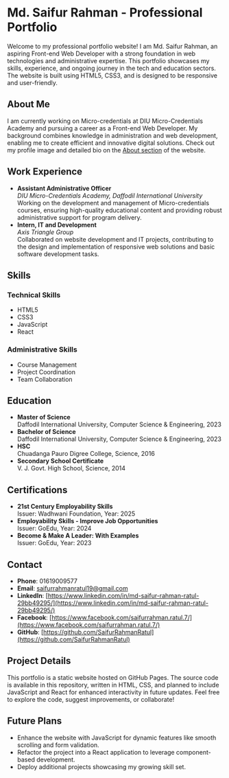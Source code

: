 # Md. Saifur Rahman - Professional Portfolio

Welcome to my professional portfolio website! I am Md. Saifur Rahman, an aspiring Front-end Web Developer with a strong foundation in web technologies and administrative expertise. This portfolio showcases my skills, experience, and ongoing journey in the tech and education sectors. The website is built using HTML5, CSS3, and is designed to be responsive and user-friendly.

## About Me
I am currently working on Micro-credentials at DIU Micro-Credentials Academy and pursuing a career as a Front-end Web Developer. My background combines knowledge in administration and web development, enabling me to create efficient and innovative digital solutions. Check out my profile image and detailed bio on the [About section](#) of the website.

## Work Experience
- **Assistant Administrative Officer**  
  *DIU Micro-Credentials Academy, Daffodil International University*  
  Working on the development and management of Micro-credentials courses, ensuring high-quality educational content and providing robust administrative support for program delivery.
- **Intern, IT and Development**  
  *Axis Triangle Group*  
  Collaborated on website development and IT projects, contributing to the design and implementation of responsive web solutions and basic software development tasks.

## Skills
### Technical Skills
- HTML5
- CSS3
- JavaScript
- React

### Administrative Skills
- Course Management
- Project Coordination
- Team Collaboration

## Education
- **Master of Science**  
  Daffodil International University, Computer Science & Engineering, 2023
- **Bachelor of Science**  
  Daffodil International University, Computer Science & Engineering, 2023
- **HSC**  
  Chuadanga Pauro Digree College, Science, 2016
- **Secondary School Certificate**  
  V. J. Govt. High School, Science, 2014

## Certifications
- **21st Century Employability Skills**  
  Issuer: Wadhwani Foundation, Year: 2025
- **Employability Skills - Improve Job Opportunities**  
  Issuer: GoEdu, Year: 2024
- **Become & Make A Leader: With Examples**  
  Issuer: GoEdu, Year: 2023

## Contact
- **Phone**: 01619009577
- **Email**: [saifurrahmanratul19@gmail.com](mailto:saifurrahmanratul19@gmail.com)
- **LinkedIn**: [https://www.linkedin.com/in/md-saifur-rahman-ratul-29bb49295/](https://www.linkedin.com/in/md-saifur-rahman-ratul-29bb49295/)
- **Facebook**: [https://www.facebook.com/saifurrahman.ratul.7/](https://www.facebook.com/saifurrahman.ratul.7/)
- **GitHub**: [https://github.com/SaifurRahmanRatul](https://github.com/SaifurRahmanRatul)

## Project Details
This portfolio is a static website hosted on GitHub Pages. The source code is available in this repository, written in HTML, CSS, and planned to include JavaScript and React for enhanced interactivity in future updates. Feel free to explore the code, suggest improvements, or collaborate!

## Future Plans
- Enhance the website with JavaScript for dynamic features like smooth scrolling and form validation.
- Refactor the project into a React application to leverage component-based development.
- Deploy additional projects showcasing my growing skill set.

